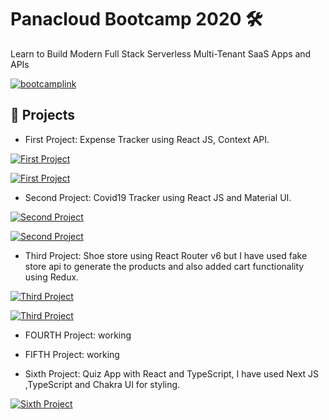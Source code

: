 
# Panacloud Bootcamp 2020 🛠
Learn to Build Modern Full Stack Serverless Multi-Tenant SaaS Apps and APIs





[![bootcamplink](https://img.shields.io/badge/link_to_bootcamp-000?style=for-the-badge&logoColor=white)](https://github.com/panacloud/bootcamp-2020#bootcamp-2020-project-1-build-an-expense-tracker-app-using-react-hooks-and-context-api)





## 🚀 Projects

- First Project: Expense Tracker using React JS, Context API.
  
[![First Project](https://img.shields.io/badge/repository-fff0?style=for-the-badge)](https://github.com/UsamaBinKashif/Expense-Tracker) 

[![First Project](https://img.shields.io/badge/live_Link-f00?style=for-the-badge)](https://expense-tracker-seven-bice.vercel.app/) 

- Second Project: Covid19 Tracker using React JS and Material UI.
  
[![Second Project](https://img.shields.io/badge/repository-fff0?style=for-the-badge)](https://github.com/UsamaBinKashif/Covid-19--Tracker) 

[![Second Project](https://img.shields.io/badge/live_Link-f00?style=for-the-badge)](https://github.com/UsamaBinKashif/Covid-19--Tracker) 

- Third Project: Shoe store using React Router v6 but I have used fake store api to generate the products and also added cart functionality using Redux.
  
[![Third Project](https://img.shields.io/badge/repository-fff0?style=for-the-badge)](https://github.com/UsamaBinKashif/Store) 

[![Third Project](https://img.shields.io/badge/live_Link-f00?style=for-the-badge)](https://store-rouge-omega.vercel.app/) 

- FOURTH Project: working

- FIFTH Project: working

- Sixth Project: Quiz App with React and TypeScript, I have used Next JS ,TypeScript and Chakra UI for styling.
  
[![Sixth Project](https://img.shields.io/badge/repository-fff0?style=for-the-badge)](https://github.com/UsamaBinKashif/Quiz-App) 

